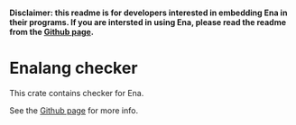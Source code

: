 #### Disclaimer: this readme is for developers interested in embedding Ena in their programs. If you are intersted in using Ena, please read the readme from the [Github page](https://github.com/kislball/ena).

# Enalang checker

This crate contains checker for Ena.

See the [Github page](https://github.com/kislball/ena) for more info.